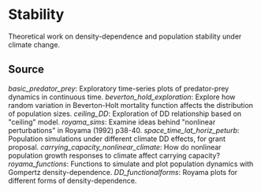 # Stability
Theoretical work on density-dependence and population stability under climate change.

## Source
*basic_predator_prey*: Exploratory time-series plots of predator-prey dynamics in continuous time.
*beverton_hold_exploration*: Explore how random variation in Beverton-Holt mortality function affects the distribution of population sizes.
*ceiling_DD*: Exploration of DD relationship based on "ceiling" model.
*royama_sims*: Examine ideas behind "nonlinear perturbations" in Royama (1992) p38-40.
*space_time_lat_horiz_peturb*: Population simulations under different climate DD effects, for grant proposal.
*carrying_capacity_nonlinear_climate*: How do nonlinear population growth responses to climate affect carrying capacity?
*royama_functions*: Functions to simulate and plot population dynamics with Gompertz density-dependence.
*DD_functionalforms*: Royama plots for different forms of density-dependence.